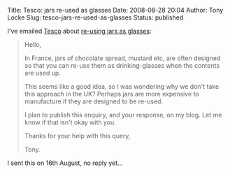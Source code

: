 Title: Tesco: jars re-used as glasses
Date: 2008-08-28 20:04
Author: Tony Locke
Slug: tesco-jars-re-used-as-glasses
Status: published

I've emailed [Tesco](http://en.wikipedia.org/wiki/Tesco) about [re-using jars as glasses](http://blog.tlocke.org.uk/2008/08/jars-to-glasses.html):  

> Hello,  
>   
> In France, jars of chocolate spread, mustard etc, are often designed so that you can re-use them as drinking-glasses when the contents are used up.  
>   
> This seems like a good idea, so I was wondering why we don't take this approach in the UK? Perhaps jars are more expensive to manufacture if they are designed to be re-used.  
>   
> I plan to publish this enquiry, and your response, on my blog. Let me know if that isn't okay with you.  
>   
> Thanks for your help with this query,  
>   
> Tony.

I sent this on 16th August, no reply yet...
